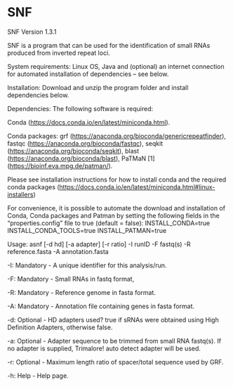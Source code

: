 # SNF

SNF Version 1.3.1

SNF is a program that can be used for the identification of small RNAs produced from inverted repeat loci. 

System requirements: Linux OS, Java and (optional) an internet connection for automated installation of dependencies – see below.

Installation:
Download and unzip the program folder and install dependencies below.

Dependencies:
The following software is required:

Conda (https://docs.conda.io/en/latest/miniconda.html). 

Conda packages: grf (https://anaconda.org/bioconda/genericrepeatfinder), fastqc (https://anaconda.org/bioconda/fastqc), seqkit (https://anaconda.org/bioconda/seqkit), blast (https://anaconda.org/bioconda/blast), PaTMaN [1] (https://bioinf.eva.mpg.de/patman/).

Please see installation instructions for how to install conda and the required conda packages (https://docs.conda.io/en/latest/miniconda.html#linux-installers) 

For convenience, it is possible to automate the download and installation of Conda, Conda packages and Patman by setting the following fields in the “properties.config” file to true (default = false):
INSTALL_CONDA=true
INSTALL_CONDA_TOOLS=true
INSTALL_PATMAN=true


Usage: asnf [-d hd] [-a adapter] [-r ratio] -I runID -F fastq(s) -R reference.fasta -A annotation.fasta

-I:   Mandatory - A unique identifier for this analysis/run.

-F:  Mandatory - Small RNAs in fastq format,

-R:  Mandatory - Reference genome in fasta format.

-A:  Mandatory - Annotation file containing genes in fasta format.

-d:  Optional - HD adapters used? true if sRNAs were obtained using High Definition Adapters, otherwise false.

-a:  Optional - Adapter sequence to be trimmed from small RNA fastq(s). If no adapter is supplied, Trimalore! auto detect adapter will be used.

-r:  Optional - Maximum length ratio of spacer/total sequence used by GRF.

-h:  Help - Help page.
        
